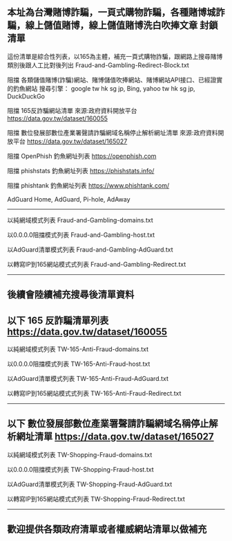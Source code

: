 本址為台灣賭博詐騙，一頁式購物詐騙，各種賭博城詐騙，線上儲值賭博，線上儲值賭博洗白吹捧文章 封鎖清單
--------------------------------------------------------------------------------------------
這份清單是綜合性列表，以165為主體，補充一頁式購物詐騙，跟網路上搜尋賭博類別後跟人工比對後列出
Fraud-and-Gambling-Redirect-Block.txt

阻擋 各類儲值賭博(詐騙)網站、賭博儲值吹捧網站、賭博網站API接口、已經證實的釣魚網站
搜尋引擎： google tw hk sg jp, Bing, yahoo tw hk sg jp, DuckDuckGo 
 
阻擋 165反詐騙網站清單 來源:政府資料開放平台
https://data.gov.tw/dataset/160055

阻擋 數位發展部數位產業署聲請詐騙網域名稱停止解析網址清單 來源:政府資料開放平台
https://data.gov.tw/dataset/165027

阻擋 OpenPhish 釣魚網址列表
https://openphish.com

阻擋 phishstats 釣魚網址列表
https://phishstats.info/

阻擋 phishtank 釣魚網址列表
https://www.phishtank.com/

AdGuard Home, AdGuard, Pi-hole, AdAway

--------------------------------------------------------------------------------------------

以純網域模式列表
Fraud-and-Gambling-domains.txt

以0.0.0.0阻擋模式列表
Fraud-and-Gambling-host.txt

以AdGuard清單模式列表
Fraud-and-Gambling-AdGuard.txt

以轉寫IP到165網站模式式列表
Fraud-and-Gambling-Redirect.txt

--------------------------------------------------------------------------------------------

後續會陸續補充搜尋後清單資料
--------------------------------------------------------------------------------------------
以下 165 反詐騙清單列表
https://data.gov.tw/dataset/160055
--------------------------------------------------------------------------------------------

以純網域模式列表
TW-165-Anti-Fraud-domains.txt

以0.0.0.0阻擋模式列表
TW-165-Anti-Fraud-host.txt

以AdGuard清單模式列表
TW-165-Anti-Fraud-AdGuard.txt

以轉寫IP到165網站模式式列表
TW-165-Anti-Fraud-Redirect.txt

--------------------------------------------------------------------------------------------
以下 數位發展部數位產業署聲請詐騙網域名稱停止解析網址清單
https://data.gov.tw/dataset/165027
--------------------------------------------------------------------------------------------

以純網域模式列表
TW-Shopping-Fraud-domains.txt

以0.0.0.0阻擋模式列表
TW-Shopping-Fraud-host.txt

以AdGuard清單模式列表
TW-Shopping-Fraud-AdGuard.txt

以轉寫IP到165網站模式式列表
TW-Shopping-Fraud-Redirect.txt

--------------------------------------------------------------------------------------------
歡迎提供各類政府清單或者權威網站清單以做補充
--------------------------------------------------------------------------------------------
